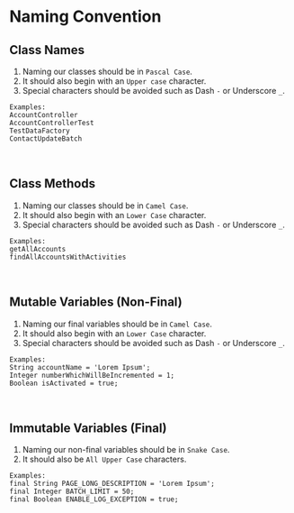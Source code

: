 # Naming Convention

## Class Names
1. Naming our classes should be in `Pascal Case`.
2. It should also begin with an `Upper case` character.
3. Special characters should be avoided such as Dash `-` or Underscore `_`.

```
Examples:
AccountController
AccountControllerTest
TestDataFactory
ContactUpdateBatch
```

<br>

## Class Methods
1. Naming our classes should be in `Camel Case`.
2. It should also begin with an `Lower Case` character.
3. Special characters should be avoided such as Dash `-` or Underscore `_`.

```
Examples:
getAllAccounts
findAllAccountsWithActivities
```

<br>

## Mutable Variables (Non-Final)
1. Naming our final variables should be in `Camel Case`.
2. It should also begin with an `Lower Case` character.
3. Special characters should be avoided such as Dash `-` or Underscore `_`.
```
Examples:
String accountName = 'Lorem Ipsum';
Integer numberWhichWillBeIncremented = 1;
Boolean isActivated = true;
```

<br>

## Immutable Variables (Final)
1. Naming our non-final variables should be in `Snake Case`.
2. It should also be `All Upper Case` characters.
```
Examples:
final String PAGE_LONG_DESCRIPTION = 'Lorem Ipsum';
final Integer BATCH_LIMIT = 50;
final Boolean ENABLE_LOG_EXCEPTION = true;
```